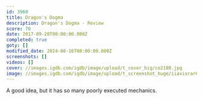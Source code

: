 ```yaml
---
id: 3968
title: Dragon's Dogma
description: Dragon's Dogma - Review
score: 70
date: 2017-09-20T00:00:00.000Z
completed: true
goty: []
modified_date: 2024-08-16T00:00:00.000Z
screenshots: []
videos: []
cover: //images.igdb.com/igdb/image/upload/t_cover_big/co2180.jpg
image: //images.igdb.com/igdb/image/upload/t_screenshot_huge/iiaxisrar6gzctxv84xk.jpg
---
```

A good idea, but it has so many poorly executed mechanics. 